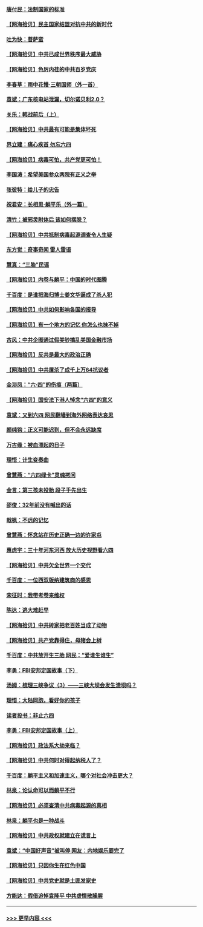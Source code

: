#### [唐付民：法制国家的标准](../pages/nsc993/n13032944.md?t=06200602) 
#### [【网海拾贝】民主国家结盟对抗中共的新时代](../pages/nsc993/n13031717.md?t=06200602) 
#### [吐为快：菩萨蛮](../pages/nsc993/n13030033.md?t=06200602) 
#### [【网海拾贝】中共已成世界秩序最大威胁](../pages/nsc993/n13028138.md?t=06200602) 
#### [【网海拾贝】色厉内荏的中共百岁党庆](../pages/nsc993/n13025582.md?t=06200602) 
#### [李春草：雨中花慢‧三朝国师（外一首）](../pages/nsc993/n13025567.md?t=06200602) 
#### [袁斌：广东核电站泄漏，切尔诺贝利2.0？](../pages/nsc993/n13025475.md?t=06200602) 
#### [关乐：韩战前后（上）](../pages/nsc993/n13025387.md?t=06200602) 
#### [【网海拾贝】中共最有可能是集体坏死](../pages/nsc993/n13023101.md?t=06200602) 
#### [界立建：痛心疾首 勿忘六四](../pages/nsc993/n13022339.md?t=06200602) 
#### [【网海拾贝】病毒可怕，共产党更可怕！](../pages/nsc993/n13020728.md?t=06200602) 
#### [李国涛：希望美国参众两院有正义之举](../pages/nsc993/n13020674.md?t=06200602) 
#### [张彼特：给儿子的忠告](../pages/nsc993/n13018934.md?t=06200602) 
#### [祝君安：长相思‧躺平乐（外一篇）](../pages/nsc993/n13018923.md?t=06200602) 
#### [清竹：被邪灵附体后 该如何摆脱？](../pages/nsc993/n13018877.md?t=06200602) 
#### [【网海拾贝】中共抵制病毒起源调查令人生疑](../pages/nsc993/n13017785.md?t=06200602) 
#### [东方觉：奇事奇闻 雷人雷语](../pages/nsc993/n13017577.md?t=06200602) 
#### [慧真：“三胎”民谣](../pages/nsc993/n13017394.md?t=06200602) 
#### [【网海拾贝】内卷与躺平：中国的时代图腾](../pages/nsc993/n13016128.md?t=06200602) 
#### [千百度：是谁把海归博士姜文华逼成了杀人犯](../pages/nsc993/n13015218.md?t=06200602) 
#### [【网海拾贝】中共如何影响各国的报导](../pages/nsc993/n13012599.md?t=06200602) 
#### [【网海拾贝】有一个地方的记忆 你怎么也抹不掉](../pages/nsc993/n13009802.md?t=06200602) 
#### [古风：中共企图通过假美钞搞乱美国金融市场](../pages/nsc993/n13009626.md?t=06200602) 
#### [【网海拾贝】反共是最大的政治正确](../pages/nsc993/n13007051.md?t=06200602) 
#### [【网海拾贝】中共屠杀了成千上万64抗议者](../pages/nsc993/n13002713.md?t=06200602) 
#### [金浴凤：“六·四”的伤痕（两篇）](../pages/nsc993/n13001719.md?t=06200602) 
#### [【网海拾贝】国安法下港人悼念“六四”的意义](../pages/nsc993/n13001039.md?t=06200602) 
#### [袁斌：又到六四 网民翻墙到海外网络表达哀思](../pages/nsc993/n13000995.md?t=06200602) 
#### [颜纯钩：正义可能迟到，但不会永远缺席](../pages/nsc993/n13000920.md?t=06200602) 
#### [万古缘：被血漂起的日子](../pages/nsc993/n13000914.md?t=06200602) 
#### [理悟：计生变奏曲](../pages/nsc993/n13000414.md?t=06200602) 
#### [曾慧燕：“六四绿卡”灵魂拷问](../pages/nsc993/n13000277.md?t=06200602) 
#### [金言：第三孩未投胎 段子手先出生](../pages/nsc993/n13000215.md?t=06200602) 
#### [邵俊：32年前没有喊出的话](../pages/nsc993/n13000181.md?t=06200602) 
#### [戟枫：不远的记忆](../pages/nsc993/n13000121.md?t=06200602) 
#### [曾慧燕：怀念站在历史正确一边的许家屯](../pages/nsc993/n13000073.md?t=06200602) 
#### [惠虎宇：三十年河东河西 放大历史视野看六四](../pages/nsc993/n13000018.md?t=06200602) 
#### [【网海拾贝】中共欠全世界一个交代](../pages/nsc993/n12998706.md?t=06200602) 
#### [千百度：一位西双版纳建筑商的感恩](../pages/nsc993/n12998487.md?t=06200602) 
#### [宋征时：我带考卷来维权](../pages/nsc993/n12994088.md?t=06200602) 
#### [陈达：逃大难赶早](../pages/nsc993/n12993569.md?t=06200602) 
#### [【网海拾贝】中共砖家把老百姓当成了动物](../pages/nsc993/n12993483.md?t=06200602) 
#### [【网海拾贝】共产党靠得住，母猪会上树](../pages/nsc993/n12990730.md?t=06200602) 
#### [千百度：中共放开生三胎 网民：“爱谁生谁生”](../pages/nsc993/n12990644.md?t=06200602) 
#### [李勇：FBI安邦定国故事（下）](../pages/nsc993/n12987854.md?t=06200602) 
#### [汤姆：梳理三峡争议（3）——三峡大坝会发生溃坝吗？](../pages/nsc993/n12989806.md?t=06200602) 
#### [理悟：大陆同胞，看好你的孩子](../pages/nsc993/n12989778.md?t=06200602) 
#### [读者投书：非止六四](../pages/nsc993/n12989673.md?t=06200602) 
#### [李勇：FBI安邦定国故事（上）](../pages/nsc993/n12987749.md?t=06200602) 
#### [【网海拾贝】政法系大劫来临？](../pages/nsc993/n12987596.md?t=06200602) 
#### [【网海拾贝】中共何时对得起纳税人了？](../pages/nsc993/n12985578.md?t=06200602) 
#### [千百度：躺平主义和加速主义，哪个对社会冲击更大？](../pages/nsc993/n12985512.md?t=06200602) 
#### [林泉：论认命可以而躺平不行](../pages/nsc993/n12985505.md?t=06200602) 
#### [【网海拾贝】必须查清中共病毒起源的真相](../pages/nsc993/n12984276.md?t=06200602) 
#### [林泉：躺平也是一种战斗](../pages/nsc993/n12984194.md?t=06200602) 
#### [【网海拾贝】中共政权就建立在谎言上](../pages/nsc993/n12981880.md?t=06200602) 
#### [袁斌：“中国好声音”被叫停 网友：内地娱乐要完了](../pages/nsc993/n12981826.md?t=06200602) 
#### [【网海拾贝】只因你生在红色中国](../pages/nsc993/n12979096.md?t=06200602) 
#### [【网海拾贝】中共党史就是土匪发家史](../pages/nsc993/n12976478.md?t=06200602) 
#### [方能达：假借追悼袁隆平 中共虚情散臊腥](../pages/nsc993/n12976396.md?t=06200602) 

----
#### [ >>> 更早内容 <<< ](../indexes/nsc993-earlier.md)
